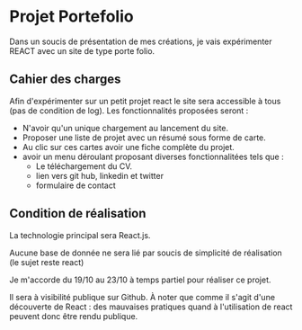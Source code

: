 # Projet Portefolio #

Dans un soucis de présentation de mes créations, je vais expérimenter REACT avec un site de type porte folio.

## Cahier des charges ##

Afin d'expérimenter sur un petit projet react le site sera accessible à tous (pas de condition de log).
Les fonctionnalités proposées seront :

- N'avoir qu'un unique chargement au lancement du site.
- Proposer une liste de projet avec un résumé sous forme de carte.
- Au clic sur ces cartes avoir une fiche complète du projet.
- avoir un menu déroulant proposant diverses fonctionnalitées tels que :  
  - Le téléchargement du CV.
  - lien vers git hub, linkedin et twitter
  - formulaire de contact

## Condition de réalisation ##

La technologie principal sera React.js.

Aucune base de donnée ne sera lié par soucis de simplicité de réalisation (le sujet reste react)

Je m'accorde du 19/10 au 23/10 à temps partiel pour réaliser ce projet.

Il sera à visibilité publique sur Github. &#192; noter que comme il s'agit d'une découverte de React : des mauvaises pratiques quand à l'utilisation de react peuvent donc être rendu publique.

